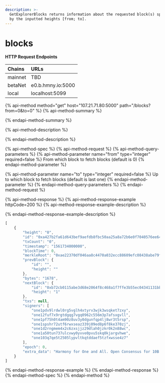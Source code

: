 ```yaml
---
description: >-
  GetExplorerBlocks returns information about the requested block(s) specified
  by the inputted heights [from; to].
---
```


# blocks

**HTTP Request Endpoints**

| Chains | URLs |
| :--- | :--- |
| mainnet | TBD |
| betaNet | e0.b.hmny.io:5000 |
| local | localhost:5099 |

{% api-method method="get" host="107.21.71.80:5000" path="/blocks?from=0&to=0" %}
{% api-method-summary %}

{% endapi-method-summary %}

{% api-method-description %}

{% endapi-method-description %}

{% api-method-spec %}
{% api-method-request %}
{% api-method-query-parameters %}
{% api-method-parameter name="from" type="integer" required=false %}
From which block to fetch blocks \(default is 0\)
{% endapi-method-parameter %}

{% api-method-parameter name="to" type="integer" required=false %}
Up to which block to fetch blocks \(default is last one\)
{% endapi-method-parameter %}
{% endapi-method-query-parameters %}
{% endapi-method-request %}

{% api-method-response %}
{% api-method-response-example httpCode=200 %}
{% api-method-response-example-description %}

{% endapi-method-response-example-description %}

```javascript
[
    {
        "height": "0",
        "id": "0xa427b2fa61d643bef9aefdb8fbc50aa25a8a72b6e0f7040576ee64aa32e01118",
        "txCount": "0",
        "timestamp": "1561734000000",
        "blockTime": 0,
        "merkleRoot": "0xae22370df046aa8c4470a032ecc88609efc08438abe79fd9e7f134b077a11fb6",
        "prevBlock": {
            "id": "",
            "height": ""
        },
        "bytes": "1678",
        "nextBlock": {
            "id": "0xb72cb0115abe3d68e2064f8c468a1f7ffe3b55ec04341131bbece23c78c578ca",
            "height": "1"
        },
        "txs": null,
        "signers": [
            "one1pdv9lrdwl0rg5vglh4xtyrv3wjk3wsqket7zxy",
            "one12fuf7x9rgtdgqg7vgq0962c556m3p7afsxgvll",
            "one1pf75h0t4am90z8uv3y0dgunfqp4lj8wr3t5rsp",
            "one1spshr72utf6rwxseaz339j09ed8p6f8ke370zj",
            "one1d2rngmem4x2c6zxsjjz29dlah0jzkr0k2n88wc",
            "one1a50tun737ulcvwy0yvve0pvu5skq0kjargvhwe",
            "one103q7qe5t2505lypvltkqtddaef5tzfxwsse4z7"
        ],
        "epoch": 0,
        "extra_data": "Harmony for One and All. Open Consensus for 10B."
    }
]
```
{% endapi-method-response-example %}
{% endapi-method-response %}
{% endapi-method-spec %}
{% endapi-method %}

